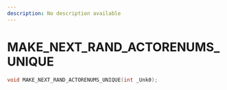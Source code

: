 ```yaml
---
description: No description available 
---
```


# MAKE_NEXT_RAND_ACTORENUMS_UNIQUE

```cpp
void MAKE_NEXT_RAND_ACTORENUMS_UNIQUE(int _Unk0);
```